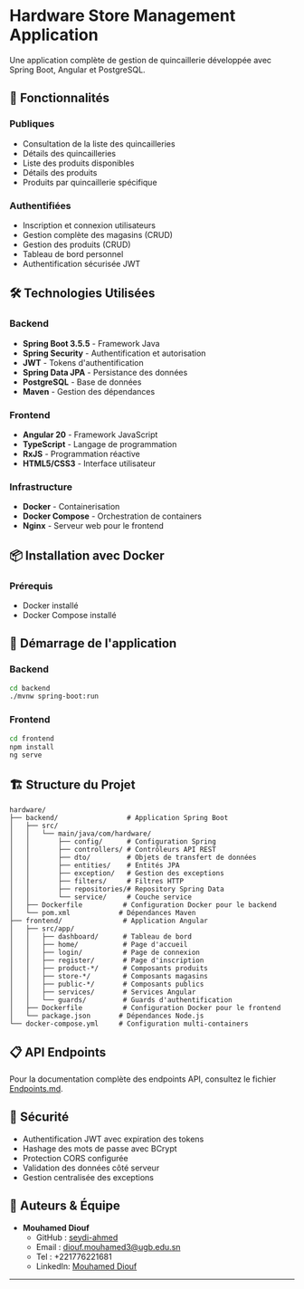 # Hardware Store Management Application

Une application complète de gestion de quincaillerie développée avec Spring Boot, Angular et PostgreSQL.

## 🚀 Fonctionnalités

### Publiques
- Consultation de la liste des quincailleries
- Détails des quincailleries
- Liste des produits disponibles
- Détails des produits
- Produits par quincaillerie spécifique

### Authentifiées
- Inscription et connexion utilisateurs
- Gestion complète des magasins (CRUD)
- Gestion des produits (CRUD)
- Tableau de bord personnel
- Authentification sécurisée JWT

## 🛠️ Technologies Utilisées

### Backend
- **Spring Boot 3.5.5** - Framework Java
- **Spring Security** - Authentification et autorisation
- **JWT** - Tokens d'authentification
- **Spring Data JPA** - Persistance des données
- **PostgreSQL** - Base de données
- **Maven** - Gestion des dépendances

### Frontend
- **Angular 20** - Framework JavaScript
- **TypeScript** - Langage de programmation
- **RxJS** - Programmation réactive
- **HTML5/CSS3** - Interface utilisateur

### Infrastructure
- **Docker** - Containerisation
- **Docker Compose** - Orchestration de containers
- **Nginx** - Serveur web pour le frontend

## 📦 Installation avec Docker

### Prérequis
- Docker installé
- Docker Compose installé


## 🔧 Démarrage de l'application

### Backend
```bash
cd backend
./mvnw spring-boot:run
```

### Frontend
```bash
cd frontend
npm install
ng serve
```

## 🏗️ Structure du Projet

```
hardware/
├── backend/                 # Application Spring Boot
│   ├── src/
│   │   └── main/java/com/hardware/
│   │       ├── config/      # Configuration Spring
│   │       ├── controllers/ # Contrôleurs API REST
│   │       ├── dto/         # Objets de transfert de données
│   │       ├── entities/    # Entités JPA
│   │       ├── exception/   # Gestion des exceptions
│   │       ├── filters/     # Filtres HTTP
│   │       ├── repositories/# Repository Spring Data
│   │       └── service/     # Couche service
│   ├── Dockerfile          # Configuration Docker pour le backend
│   └── pom.xml            # Dépendances Maven
├── frontend/               # Application Angular
│   ├── src/app/
│   │   ├── dashboard/      # Tableau de bord
│   │   ├── home/           # Page d'accueil
│   │   ├── login/          # Page de connexion
│   │   ├── register/       # Page d'inscription
│   │   ├── product-*/      # Composants produits
│   │   ├── store-*/        # Composants magasins
│   │   ├── public-*/       # Composants publics
│   │   ├── services/       # Services Angular
│   │   └── guards/         # Guards d'authentification
│   ├── Dockerfile          # Configuration Docker pour le frontend
│   └── package.json       # Dépendances Node.js
└── docker-compose.yml     # Configuration multi-containers
```

## 📋 API Endpoints

Pour la documentation complète des endpoints API, consultez le fichier [Endpoints.md](Endpoints.md).

## 🔐 Sécurité

- Authentification JWT avec expiration des tokens
- Hashage des mots de passe avec BCrypt
- Protection CORS configurée
- Validation des données côté serveur
- Gestion centralisée des exceptions


## 👥 Auteurs & Équipe

- **Mouhamed Diouf**
    - GitHub : [seydi-ahmed](https://github.com/seydi-ahmed)  
    - Email : diouf.mouhamed3@ugb.edu.sn
    - Tel : +221776221681
    - LinkedIn: [Mouhamed Diouf](www.linkedin.com/in/mouhamed-diouf-435207174)

---